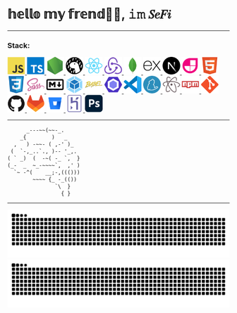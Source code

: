 <h1>𝕙𝕖𝕝𝕝𝕠 𝕞𝕪 𝕗𝕣𝕖𝕟𝕕👋😀, 𝚒𝚖 𝑆𝑒𝐹𝑖</h1>



----------

<h3 align="left">Stack:</h3>

<p align="left">

<a href="#" target="_blank" rel="noreferrer">

<img src="https://raw.githubusercontent.com/devicons/devicon/master/icons/javascript/javascript-original.svg" alt="Stack" width="40" height="40"/>

</a>

<a href="#" target="_blank" rel="noreferrer">

<img src="https://raw.githubusercontent.com/devicons/devicon/master/icons/typescript/typescript-original.svg" alt="Stack" width="40" height="40"/>

</a>

<a href="#" target="_blank" rel="noreferrer">

<img src="https://raw.githubusercontent.com/devicons/devicon/master/icons/nodejs/nodejs-original.svg" alt="Stack" width="40" height="40"/>

</a>

<a href="#" target="_blank" rel="noreferrer">

<img src="https://raw.githubusercontent.com/devicons/devicon/master/icons/denojs/denojs-original.svg" alt="Stack" width="40" height="40"/>

</a>

<a href="#" target="_blank" rel="noreferrer">

<img src="https://raw.githubusercontent.com/devicons/devicon/master/icons/react/react-original.svg" alt="Stack" width="40" height="40"/>

</a>

<a href="#" target="_blank" rel="noreferrer">

<img src="https://raw.githubusercontent.com/devicons/devicon/master/icons/redux/redux-original.svg" alt="Stack" width="40" height="40"/>

</a>

<a href="#" target="_blank" rel="noreferrer">

<img src="https://raw.githubusercontent.com/devicons/devicon/master/icons/mongodb/mongodb-original.svg" alt="Stack" width="40" height="40"/>

</a>

<a href="#" target="_blank" rel="noreferrer">

<img src="https://raw.githubusercontent.com/devicons/devicon/master/icons/express/express-original.svg" alt="Stack" width="40" height="40"/>

</a>

<a href="#" target="_blank" rel="noreferrer">

<img src="https://raw.githubusercontent.com/devicons/devicon/master/icons/nextjs/nextjs-original.svg" alt="Stack" width="40" height="40"/>

</a>

<a href="#" target="_blank" rel="noreferrer">

<img src="https://raw.githubusercontent.com/devicons/devicon/master/icons/jamstack/jamstack-original.svg" alt="Stack" width="40" height="40"/>

</a>

<a href="#" target="_blank" rel="noreferrer">

<img src="https://raw.githubusercontent.com/devicons/devicon/master/icons/html5/html5-original.svg" alt="Stack" width="40" height="40"/>

</a>

<a href="#" target="_blank" rel="noreferrer">

<img src="https://raw.githubusercontent.com/devicons/devicon/master/icons/css3/css3-original.svg" alt="Stack" width="40" height="40"/>

</a>

<a href="#" target="_blank" rel="noreferrer">

<img src="https://raw.githubusercontent.com/devicons/devicon/master/icons/sass/sass-original.svg" alt="Stack" width="40" height="40"/>

</a>

<a href="#" target="_blank" rel="noreferrer">

<img src="https://raw.githubusercontent.com/devicons/devicon/master/icons/markdown/markdown-original.svg" alt="Stack" width="40" height="40"/>

</a>

<a href="#" target="_blank" rel="noreferrer">

<img src="https://raw.githubusercontent.com/devicons/devicon/master/icons/webpack/webpack-original.svg" alt="Stack" width="40" height="40"/>

</a>

<a href="#" target="_blank" rel="noreferrer">

<img src="https://raw.githubusercontent.com/devicons/devicon/master/icons/babel/babel-original.svg" alt="Stack" width="40" height="40"/>

</a>

<a href="#" target="_blank" rel="noreferrer">

<img src="https://raw.githubusercontent.com/devicons/devicon/master/icons/eslint/eslint-original.svg" alt="Stack" width="40" height="40"/>

</a>

<a href="#" target="_blank" rel="noreferrer">

<img src="https://raw.githubusercontent.com/devicons/devicon/master/icons/vscode/vscode-original.svg" alt="Stack" width="40" height="40"/>

</a>

<a href="#" target="_blank" rel="noreferrer">

<img src="https://raw.githubusercontent.com/devicons/devicon/master/icons/yarn/yarn-original.svg" alt="Stack" width="40" height="40"/>

</a>

<a href="#" target="_blank" rel="noreferrer">

<img src="https://raw.githubusercontent.com/devicons/devicon/master/icons/atom/atom-original.svg" alt="Stack" width="40" height="40"/>

</a>

<a href="#" target="_blank" rel="noreferrer">

<img src="https://raw.githubusercontent.com/devicons/devicon/master/icons/npm/npm-original-wordmark.svg" alt="Stack" width="40" height="40"/>

</a>

<a href="#" target="_blank" rel="noreferrer">

<img src="https://raw.githubusercontent.com/devicons/devicon/master/icons/git/git-original.svg" alt="Stack" width="40" height="40"/>

</a>

<a href="#" target="_blank" rel="noreferrer">

<img src="https://raw.githubusercontent.com/devicons/devicon/master/icons/github/github-original.svg" alt="Stack" width="40" height="40"/>

</a>

<a href="#" target="_blank" rel="noreferrer">

<img src="https://raw.githubusercontent.com/devicons/devicon/master/icons/gitlab/gitlab-original.svg" alt="Stack" width="40" height="40"/>

</a>

<a href="#" target="_blank" rel="noreferrer">

<img src="https://raw.githubusercontent.com/devicons/devicon/master/icons/bitbucket/bitbucket-original.svg" alt="Stack" width="40" height="40"/>

</a>

<a href="#" target="_blank" rel="noreferrer">

<img src="https://raw.githubusercontent.com/devicons/devicon/master/icons/heroku/heroku-original.svg" alt="Stack" width="40" height="40"/>

</a>

<a href="#" target="_blank" rel="noreferrer">

<img src="https://raw.githubusercontent.com/devicons/devicon/master/icons/photoshop/photoshop-plain.svg" alt="Stack" width="40" height="40"/>

</a>
      
----------


```shell
      _---~~(~~-_.
    _{        )   _
  ,   ) -~~- ( ,-' )_
 (  `-,_..`., )-- '_,. 
( ` _)  (  -~( -_ `,  }
(_-  _  ~_-~~~~`,  ,' )
  `~ -^(    __;-,((()))
        ~~~~ {_ -_(())
               `\  }
                 { }      
```

----------
![github contribution grid snake animation](https://raw.githubusercontent.com/shahradelahi/shahradelahi/output/github-contribution-grid-snake-dark.svg#gh-dark-mode-only)
![github contribution grid snake animation](https://raw.githubusercontent.com/shahradelahi/shahradelahi/output/github-contribution-grid-snake.svg#gh-light-mode-only)


